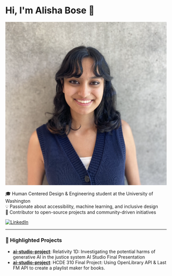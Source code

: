 # Hi, I'm Alisha Bose 👋

<img src="Alisha Bose.png"/>

🎓 Human Centered Design & Engineering student at the University of Washington  
💡 Passionate about accessibility, machine learning, and inclusive design  
🌟 Contributor to open-source projects and community-driven initiatives  

<a href="https://linkedin.com/in/alisha-bose">
    <img src="https://img.shields.io/badge/LinkedIn-Connect-blue?style=for-the-badge" alt="LinkedIn" height="40">
</a>

---

### 📂 Highlighted Projects
- **[ai-studio-project](https://github.com/alisha-bose/Relativity-1D)**: Relativity 1D: Investigating the potential harms of generative AI in the justice system AI Studio Final Presentation
- **[ai-studio-project](https://github.com/alishabose/FinalProjectAB)**: HCDE 310 Final Project: Using OpenLibrary API & Last FM API to create a playlist maker for books. 


